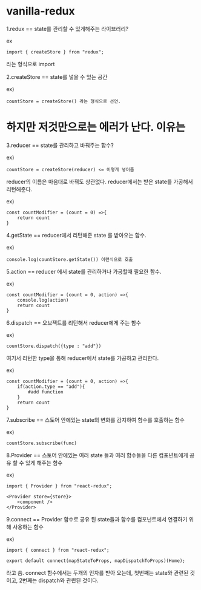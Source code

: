 # vanilla-redux

1.redux == state를 관리할 수 있게해주는 라이브러리?

ex

    import { createStore } from "redux";

라는 형식으로 import

2.createStore == state를 넣을 수 있는 공간

ex)

    countStore = createStore() 라는 형식으로 선언.

# 하지만 저것만으로는 에러가 난다. 이유는

3.reducer == state를 관리하고 바꿔주는 함수?

ex)

    countStore = createStore(reducer) <= 이렇게 넣어줌

reducer의 이름은 마음대로 바꿔도 상관없다. reducer에서는 받은 state를 가공해서 리턴해준다.

ex)

    const countModifier = (count = 0) =>{
        return count
    }

4.getState == reducer에서 리턴해준 state 를 받아오는 함수.

ex)

    console.log(countStore.getState()) 이런식으로 호출

5.action == reducer 에서 state를 관리하거나 가공할때 필요한 함수.

ex)

    const countModifier = (count = 0, action) =>{
        console.log(action)
        return count
    }

6.dispatch == 오브젝트를 리턴해서 reducer에게 주는 함수

ex)

    countStore.dispatch({type : "add"})

여기서 리턴한 type을 통해 reducer에서 state를 가공하고 관리한다.

ex)

    const countModifier = (count = 0, action) =>{
        if(action.type == "add"){
            #add function
        }
        return count
    }

7.subscribe == 스토어 안에있는 state의 변화를 감지하여 함수를 호출하는 함수

ex)

    countStore.subscribe(func)

8.Provider == 스토어 안에있는 여러 state 들과 여러 함수들을 다른 컴포넌트에게 공유 할 수 있게 해주는 함수

ex)

    import { Provider } from "react-redux";

    <Provider store={store}>
        <component />
    </Provider>

9.connect == Provider 함수로 공유 된 state들과 함수를 컴포넌트에서 연결하기 위해 사용하는 함수

ex)

    import { connect } from "react-redux";

    export default connect(mapStateToProps, mapDispatchToProps)(Home);

라고 씀. connect 함수에서는 두개의 인자를 받아 오는데, 첫번째는 state와 관련된 것이고, 2번째는 dispatch와 관련된 것이다.
